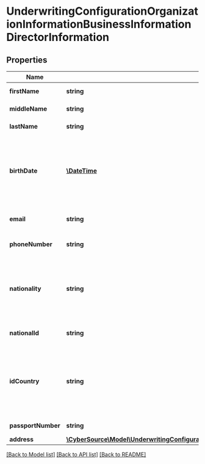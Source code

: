 # UnderwritingConfigurationOrganizationInformationBusinessInformationDirectorInformation

## Properties
Name | Type | Description | Notes
------------ | ------------- | ------------- | -------------
**firstName** | **string** | Director&#39;s first name | [optional] 
**middleName** | **string** | Director&#39;s middle name | [optional] 
**lastName** | **string** | Director&#39;s last name | [optional] 
**birthDate** | [**\DateTime**](\DateTime.md) | Director&#39;s date of birth. Format: YYYY-MM-DD Example 2016-08-11 equals August 11, 2016 | [optional] 
**email** | **string** | Email address for Director | [optional] 
**phoneNumber** | **string** | Owner&#39;s phone number | [optional] 
**nationality** | **string** | Country of origin for the owner. Two character country code, ISO 3166-1 alpha-2. | [optional] 
**nationalId** | **string** | Identification value from ID document | [optional] 
**idCountry** | **string** | Country of the ID document. Two character country code, ISO 3166-1 alpha-2. | [optional] 
**passportNumber** | **string** | Passport Number | [optional] 
**address** | [**\CyberSource\Model\UnderwritingConfigurationOrganizationInformationBusinessInformationAddress2**](UnderwritingConfigurationOrganizationInformationBusinessInformationAddress2.md) |  | [optional] 

[[Back to Model list]](../README.md#documentation-for-models) [[Back to API list]](../README.md#documentation-for-api-endpoints) [[Back to README]](../README.md)


